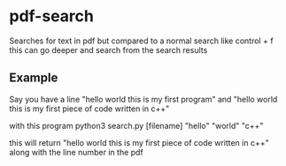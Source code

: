 # pdf-search

Searches for text in pdf but compared to a normal search like control + f this can go deeper and search from the search results 

## Example
Say you have a line 
"hello world this is my first program"
and 
"hello world this is my first piece of code written in c++"

with this program python3 search.py [filename] "hello" "world" "c++"

this will return "hello world this is my first piece of code written in c++" along with the line number in the pdf 

